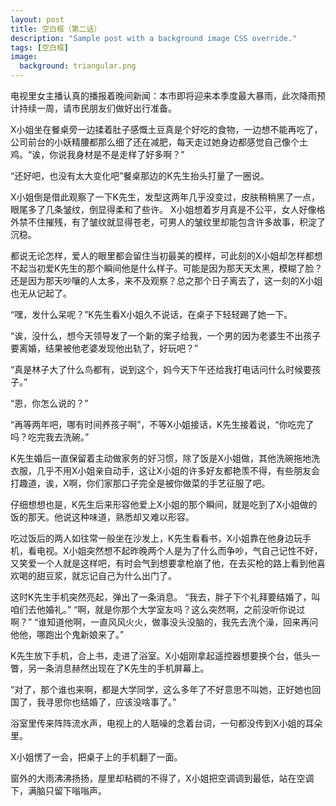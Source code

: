 ```yaml
---
layout: post
title: 空白框（第二话）
description: "Sample post with a background image CSS override."
tags: [空白框]
image: 
  background: triangular.png
---
```


电视里女主播认真的播报着晚间新闻：本市即将迎来本季度最大暴雨，此次降雨预计持续一周，请市民朋友们做好出行准备。
 
X小姐坐在餐桌旁一边揉着肚子感慨土豆真是个好吃的食物，一边想不能再吃了，公司前台的小妖精腰都那么细了还在减肥，每天走过她身边都感觉自己像个土鸡。“诶，你说我身材是不是走样了好多啊？”
 
“还好吧，也没有太大变化吧”餐桌那边的K先生抬头打量了一圈说。
 
X小姐倒是借此观察了一下K先生，发型这两年几乎没变过，皮肤稍稍黑了一点，眼尾多了几条皱纹，倒显得柔和了些许。 X小姐想着岁月真是不公平，女人好像格外禁不住摧残，有了皱纹就显得苍老，可男人的皱纹里却能包含许多故事，积淀了沉稳。
 
都说无论怎样，爱人的眼里都会留住当初最美的模样，可此刻的X小姐却怎样都想不起当初爱K先生的那个瞬间他是什么样子。可能是因为那天天太黑，模糊了脸？还是因为那天吵嚷的人太多，来不及观察？总之那个日子离去了，这一刻的X小姐也无从记起了。
 
“嘿，发什么呆呢？”K先生看X小姐久不说话，在桌子下轻轻踢了她一下。
 
“诶，没什么，想今天领导发了一个新的案子给我，一个男的因为老婆生不出孩子要离婚，结果被他老婆发现他出轨了，好玩吧？”
 
“真是林子大了什么鸟都有，说到这个，妈今天下午还给我打电话问什么时候要孩子。”
 
“恩，你怎么说的？”
 
“再等两年吧，哪有时间养孩子啊”，不等X小姐接话，K先生接着说，“你吃完了吗？吃完我去洗碗。”
 
K先生婚后一直保留着主动做家务的好习惯，除了饭是X小姐做，其他洗碗拖地洗衣服，几乎不用X小姐亲自动手，这让X小姐的许多好友都艳羡不得，有些朋友会打趣道，诶，X啊，你们家那口子完全是被你做菜的手艺征服了吧。
 
仔细想想也是，K先生后来形容他爱上X小姐的那个瞬间，就是吃到了X小姐做的饭的那天。他说这种味道，熟悉却又难以形容。
 
吃过饭后的两人如往常一般坐在沙发上，K先生看看书，X小姐靠在他身边玩手机，看电视。X小姐突然想不起昨晚两个人是为了什么而争吵，气自己记性不好，又笑爱一个人就是这样吧，有时会气到想要拿枪崩了他，在去买枪的路上看到他喜欢喝的甜豆浆，就忘记自己为什么出门了。
 
这时K先生手机突然亮起，弹出了一条消息。
“我去，胖子下个礼拜要结婚了，叫咱们去他婚礼。”
“啊，就是你那个大学室友吗？这么突然啊，之前没听你说过啊？”
“谁知道他啊，一直风风火火，做事没头没脑的，我先去洗个澡，回来再问他他，哪跑出个鬼新娘来了。”
 
K先生放下手机，合上书，走进了浴室。X小姐刚拿起遥控器想要换个台，低头一瞥，另一条消息赫然出现在了K先生的手机屏幕上。
 
“对了，那个谁也来啊，都是大学同学，这么多年了不好意思不叫她，正好她也回国了，我寻思你也结婚了，应该没啥事了。”
 
浴室里传来阵阵流水声，电视上的人聒噪的念着台词，一句都没传到X小姐的耳朵里。
 
X小姐愣了一会，把桌子上的手机翻了一面。
 
窗外的大雨沸沸扬扬，屋里却粘稠的不得了，X小姐把空调调到最低，站在空调下，满脑只留下嗡嗡声。
